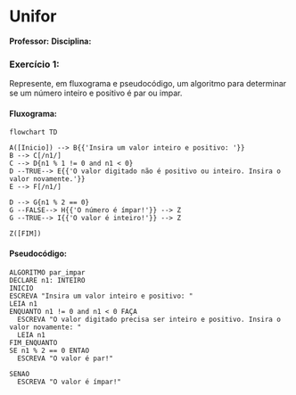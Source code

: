 # Unifor
**Professor:**
**Disciplina:**


### Exercício 1:
Represente, em fluxograma e pseudocódigo, um algoritmo para determinar se um número inteiro e positivo é par ou impar.

#### Fluxograma:

```mermaid
flowchart TD

A([Inicio]) --> B{{'Insira um valor inteiro e positivo: '}}
B --> C[/n1/]
C --> D{n1 % 1 != 0 and n1 < 0}
D --TRUE--> E{{'O valor digitado não é positivo ou inteiro. Insira o valor novamente.'}}
E --> F[/n1/]

D --> G{n1 % 2 == 0}
G --FALSE--> H{{'O número é ímpar!'}} --> Z
G --TRUE--> I{{'O valor é inteiro!'}} --> Z

Z([FIM])
```

#### Pseudocódigo:

```
ALGORITMO par_impar
DECLARE n1: INTEIRO
INICIO
ESCREVA "Insira um valor inteiro e positivo: "
LEIA n1
ENQUANTO n1 != 0 and n1 < 0 FAÇA
  ESCREVA "O valor digitado precisa ser inteiro e positivo. Insira o valor novamente: "
  LEIA n1
FIM_ENQUANTO
SE n1 % 2 == 0 ENTAO
  ESCREVA "O valor é par!"

SENAO
  ESCREVA "O valor é ímpar!"

```

###
